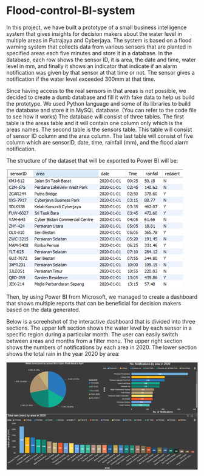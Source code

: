 # Flood-control-BI-system


In this project, we have built a prototype of a small business intelligence system that gives insights for decision makers about the water level in multiple areas in Putrajaya and Cyberjaya. The system is based on a flood warning system that collects data from various sensors that are planted in specified areas each five minutes and store it in a database. In the database, each row shows the sensor ID, it is area, the date and time, water level in mm, and finally it shows an indicator that indicate if an alarm notification was given by that sensor at that time or not. The sensor gives a notification if the water level exceeded 300mm at that time.


  Since having access to the real sensors in that areas is not possible, we decided to create a dumb database and fill it with fake data to help us build the prototype. We used Python language and some of its libraries to build the database and store it in MySQL database. (You can refer to the code file to see how it works)
	The database will consist of three tables. The first table is the areas table and it will contain one column only which is the areas names. The second table is the sensors table. This table will consist of sensor ID column and the area column. The last table will consist of five column which are sensorID, date, time, rainfall (mm), and the flood alarm notification. 
  
  The structure of the dataset that will be exported to Power BI will be:

![alt text](images/1.png)

Then, by using Power BI from Microsoft, we managed to create a dashboard that shows multiple reports that can be beneficial for decision makers based on the data generated.

Below is a screehshot of the interactive dashboard that is divided into three sections. The upper left section shows the water level by each sensor in a specific region during a particular month. The user can easily switch between areas and months from a filter menu. The upper right section shows the numbers of notifications by each area in 2020. The lower section shows the total rain in the year 2020 by area:

![alt text](images/2.png)
